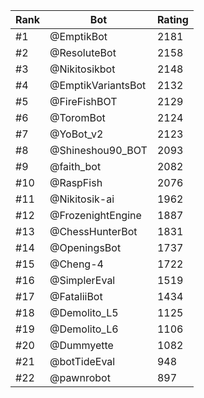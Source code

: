 Rank|Bot|Rating
---|---|---
#1|@EmptikBot|2181
#2|@ResoluteBot|2158
#3|@Nikitosikbot|2148
#4|@EmptikVariantsBot|2132
#5|@FireFishBOT|2129
#6|@ToromBot|2124
#7|@YoBot_v2|2123
#8|@Shineshou90_BOT|2093
#9|@faith_bot|2082
#10|@RaspFish|2076
#11|@Nikitosik-ai|1962
#12|@FrozenightEngine|1887
#13|@ChessHunterBot|1831
#14|@OpeningsBot|1737
#15|@Cheng-4|1722
#16|@SimplerEval|1519
#17|@FataliiBot|1434
#18|@Demolito_L5|1125
#19|@Demolito_L6|1106
#20|@Dummyette|1082
#21|@botTideEval|948
#22|@pawnrobot|897
